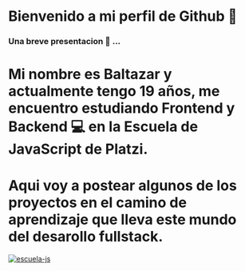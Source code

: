 # Bienvenido a mi perfil de Github 👋

### Una breve presentacion 💼 ...

# Mi nombre es Baltazar y actualmente tengo 19 años, me encuentro estudiando Frontend y Backend 💻 en la Escuela de JavaScript de Platzi.
# Aqui voy a postear algunos de los proyectos en el camino de aprendizaje que lleva este mundo del desarollo fullstack.

[![escuela-js](https://static.platzi.com/media/learningpath/social/a56e62e7-aeb1-4623-b571-ed436fd1a462.jpg "escuela-js")](https://static.platzi.com/media/learningpath/social/a56e62e7-aeb1-4623-b571-ed436fd1a462.jpg "escuela-js")

